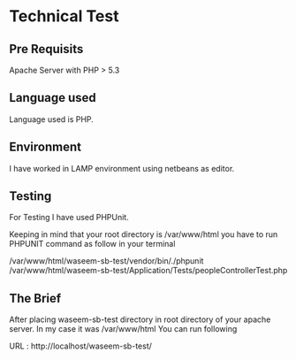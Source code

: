 # Technical Test

## Pre Requisits

Apache Server with PHP > 5.3

## Language used

Language used is PHP.

## Environment

I have worked in LAMP environment using netbeans as editor.

## Testing

For Testing I have used PHPUnit.

Keeping in mind that your root directory is /var/www/html you have to run PHPUNIT command as follow in your terminal

/var/www/html/waseem-sb-test/vendor/bin/./phpunit /var/www/html/waseem-sb-test/Application/Tests/peopleControllerTest.php


## The Brief

After placing waseem-sb-test directory in root directory of your apache server. In my case it was /var/www/html You can run following 

URL : http://localhost/waseem-sb-test/

